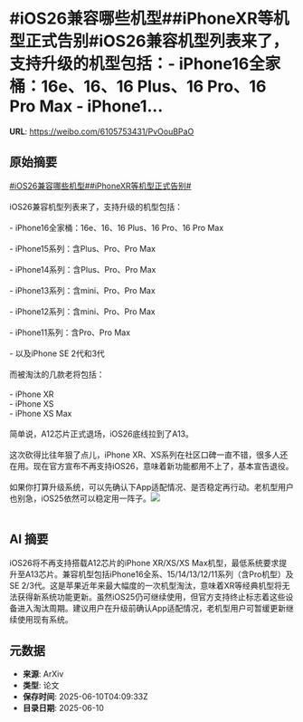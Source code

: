 # #iOS26兼容哪些机型##iPhoneXR等机型正式告别#iOS26兼容机型列表来了，支持升级的机型包括：- iPhone16全家桶：16e、16、16 Plus、16 Pro、16 Pro Max - iPhone1...

**URL**: https://weibo.com/6105753431/PvOouBPaO

## 原始摘要

<a href="https://m.weibo.cn/search?containerid=231522type%3D1%26t%3D10%26q%3D%23iOS26%E5%85%BC%E5%AE%B9%E5%93%AA%E4%BA%9B%E6%9C%BA%E5%9E%8B%23&amp;extparam=%23iOS26%E5%85%BC%E5%AE%B9%E5%93%AA%E4%BA%9B%E6%9C%BA%E5%9E%8B%23" data-hide=""><span class="surl-text">#iOS26兼容哪些机型#</span></a><a href="https://m.weibo.cn/search?containerid=231522type%3D1%26t%3D10%26q%3D%23iPhoneXR%E7%AD%89%E6%9C%BA%E5%9E%8B%E6%AD%A3%E5%BC%8F%E5%91%8A%E5%88%AB%23&amp;extparam=%23iPhoneXR%E7%AD%89%E6%9C%BA%E5%9E%8B%E6%AD%A3%E5%BC%8F%E5%91%8A%E5%88%AB%23" data-hide=""><span class="surl-text">#iPhoneXR等机型正式告别#</span></a><br><br>iOS26兼容机型列表来了，支持升级的机型包括：<br><br>- iPhone16全家桶：16e、16、16 Plus、16 Pro、16 Pro Max<br>    <br>- iPhone15系列：含Plus、Pro、Pro Max<br>    <br>- iPhone14系列：含Plus、Pro、Pro Max<br>    <br>- iPhone13系列：含mini、Pro、Pro Max<br>    <br>- iPhone12系列：含mini、Pro、Pro Max<br>    <br>- iPhone11系列：含Pro、Pro Max<br>    <br>- 以及iPhone SE 2代和3代<br>    <br>而被淘汰的几款老将包括：<br><br>- iPhone XR<br>- iPhone XS<br>- iPhone XS Max<br><br>简单说，A12芯片正式退场，iOS26底线拉到了A13。<br><br>这次砍得比往年狠了点儿，iPhone XR、XS系列在社区口碑一直不错，很多人还在用。现在官方宣布不再支持iOS26，意味着新功能都用不上了，基本宣告退役。<br><br>如果你打算升级系统，可以先确认下App适配情况、是否稳定再行动。老机型用户也别急，iOS25依然可以稳定用一阵子。<img style="" src="https://tvax2.sinaimg.cn/large/006Fd7o3ly1i29nm7n3jej30p00p00zs.jpg" referrerpolicy="no-referrer"><br><br>

## AI 摘要

iOS26将不再支持搭载A12芯片的iPhone XR/XS/XS Max机型，最低系统要求提升至A13芯片。兼容机型包括iPhone16全系、15/14/13/12/11系列（含Pro机型）及SE 2/3代。这是苹果近年来最大幅度的一次机型淘汰，意味着XR等经典机型将无法获得新系统功能更新。虽然iOS25仍可继续使用，但官方支持终止标志着这些设备进入淘汰周期。建议用户在升级前确认App适配情况，老机型用户可暂缓更新继续使用现有系统。

## 元数据

- **来源**: ArXiv
- **类型**: 论文
- **保存时间**: 2025-06-10T04:09:33Z
- **目录日期**: 2025-06-10
